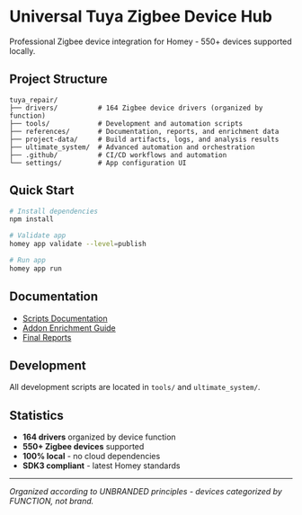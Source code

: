# Universal Tuya Zigbee Device Hub

Professional Zigbee device integration for Homey - 550+ devices supported locally.

## Project Structure

```
tuya_repair/
├── drivers/          # 164 Zigbee device drivers (organized by function)
├── tools/            # Development and automation scripts
├── references/       # Documentation, reports, and enrichment data
├── project-data/     # Build artifacts, logs, and analysis results
├── ultimate_system/  # Advanced automation and orchestration
├── .github/          # CI/CD workflows and automation
└── settings/         # App configuration UI
```

## Quick Start

```bash
# Install dependencies
npm install

# Validate app
homey app validate --level=publish

# Run app
homey app run
```

## Documentation

- [Scripts Documentation](./references/documentation/README_SCRIPTS.md)
- [Addon Enrichment Guide](./references/documentation/ADDON_ENRICHMENT_QUICKSTART.md)
- [Final Reports](./references/reports/)

## Development

All development scripts are located in `tools/` and `ultimate_system/`.

## Statistics

- **164 drivers** organized by device function
- **550+ Zigbee devices** supported
- **100% local** - no cloud dependencies
- **SDK3 compliant** - latest Homey standards

---

*Organized according to UNBRANDED principles - devices categorized by FUNCTION, not brand.*

